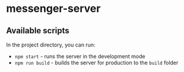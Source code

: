# messenger-server

## Available scripts

In the project directory, you can run:

- `npm start` - runs the server in the development mode
- `npm run build` - builds the server for production to the `build` folder

